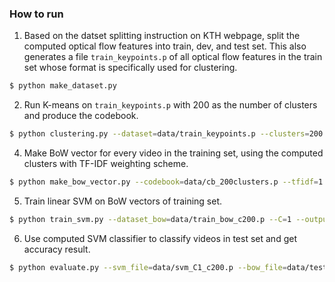 ### How to run
1. Based on the datset splitting instruction on KTH webpage, split the computed optical flow features into train, dev, and test set. This also generates a file `train_keypoints.p` of all optical flow features in the train set whose format is specifically used for clustering.
```bash
$ python make_dataset.py
```
2. Run K-means on `train_keypoints.p` with 200 as the number of clusters and produce the codebook.
```bash
$ python clustering.py --dataset=data/train_keypoints.p --clusters=200
```
4. Make BoW vector for every video in the training set, using the computed clusters with TF-IDF weighting scheme.
```bash
$ python make_bow_vector.py --codebook=data/cb_200clusters.p --tfidf=1 --dataset=data/train.p --output=data/train_bow_c200.p
```
5. Train linear SVM on BoW vectors of training set.
```bash
$ python train_svm.py --dataset_bow=data/train_bow_c200.p --C=1 --output=data/svm_C1_c200.p
```
6. Use computed SVM classifier to classify videos in test set and get accuracy result.
```bash
$ python evaluate.py --svm_file=data/svm_C1_c200.p --bow_file=data/test_bow_c200.p
```

